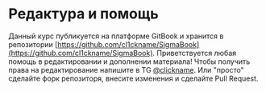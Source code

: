 # Редактура и помощь

Данный курс публикуется на платформе GitBook и хранится в репозитории [https://github.com/cl1ckname/SigmaBook](https://github.com/cl1ckname/SigmaBook). Приветствуется любая помощь в редактировании и дополнении материала! Чтобы получить права на редактирование напишите в TG [@clickname](https://t.me/clickname). Или "просто" сделайте форк репозиторя, внесите изменения и сделайте Pull Request.&#x20;
